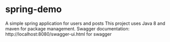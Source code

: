 # spring-demo
A simple spring application for users and posts
This project uses Java 8 and maven for package management.
Swagger documentation: http://localhost:8080/swagger-ui.html for swagger
